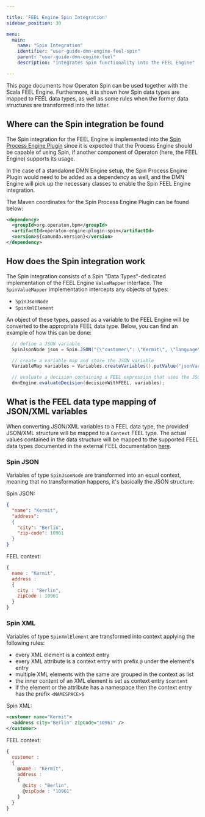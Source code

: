 ```yaml
---

title: 'FEEL Engine Spin Integration'
sidebar_position: 30

menu:
  main:
    name: "Spin Integration"
    identifier: "user-guide-dmn-engine-feel-spin"
    parent: "user-guide-dmn-engine-feel"
    description: "Integrates Spin functionality into the FEEL Engine"

---
```


This page documents how Operaton Spin can be used together with the Scala FEEL Engine. Furthermore,
it is shown how Spin data types are mapped to FEEL data types, as well as some rules when the
former data structures are transformed into the latter.

## Where can the Spin integration be found

The Spin integration for the FEEL Engine is implemented into the
[Spin Process Engine Plugin][spin plugin] since it is expected that the Process Engine should be
capable of using Spin, if another component of Operaton (here, the FEEL Engine)
supports its usage.

In the case of a standalone DMN Engine setup, the Spin Process Engine Plugin would need to be added
as a dependency as well, and the DMN Engine will pick up the necessary classes to enable the Spin
FEEL Engine integration.

The Maven coordinates for the Spin Process Engine Plugin can be found below:

```xml
<dependency>
  <groupId>org.operaton.bpm</groupId>
  <artifactId>operaton-engine-plugin-spin</artifactId>
  <version>${camunda.version}</version>
</dependency>
```

## How does the Spin integration work

The Spin integration consists of a Spin "Data Types"-dedicated implementation of the FEEL Engine
`ValueMapper` interface. The `SpinValueMapper` implementation intercepts any objects of types:

* `SpinJsonNode`
* `SpinXmlElement`

An object of these types, passed as a variable to the FEEL Engine will be converted to the
appropriate FEEL data type. Below, you can find an example of how this can be done:

```java
  // define a JSON variable
  SpinJsonNode json = Spin.JSON("{\"customer\": \"Kermit\", \"language\": \"en\"}");

  // create a variable map and store the JSON variable
  VariableMap variables = Variables.createVariables().putValue("jsonVariable", json);

  // evaluate a decision containing a FEEL expression that uses the JSON variable
  dmnEngine.evaluateDecision(decisionWithFEEL, variables);
```

## What is the FEEL data type mapping of JSON/XML variables

When converting JSON/XML variables to a FEEL data type, the provided JSON/XML structure will be
mapped to a `Context` FEEL type. The actual values contained in the data structure will be mapped
to the supported FEEL data types documented in the external FEEL documentation [here][type doc].

### Spin JSON

Variables of type `SpinJsonNode` are transformed into an equal context, meaning that no
transformation happens, it's basically the JSON structure.

Spin JSON:

```json
{
  "name": "Kermit",
  "address":
  {
    "city": "Berlin",
    "zip-code": 10961
  }
}
```

FEEL context:

```js
{
  name : "Kermit",
  address :
  {
    city : "Berlin",
    zipCode : 10961
  }
}
```

### Spin XML

Variables of type `SpinXmlElement` are transformed into context applying the following rules:

* every XML element is a context entry
* every XML attribute is a context entry with prefix `@` under the element's entry
* multiple XML elements with the same are grouped in the context as list
* the inner content of an XML element is set as context entry `$content`
* if the element or the attribute has a namespace then the context entry has the prefix `<NAMESPACE>$`

Spin XML:

```xml
<customer name="Kermit">
  <address city="Berlin" zipCode="10961" />
</customer>
```

FEEL context:

```js
{
  customer :
  {
    @name : "Kermit",
    address :
    {
      @city : "Berlin",
      @zipCode : "10961"
    }
  }
}
```


[type doc]: https://camunda.github.io/feel-scala/1.11/feel-data-types
[spin plugin]: ../../../user-guide/data-formats/configuring-spin-integration.md#operaton-engine-plugin-spin
